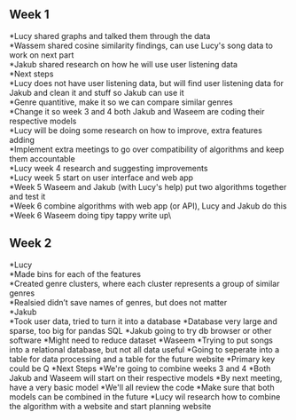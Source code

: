 ## Week 1
*Lucy shared graphs and talked them through the data\
*Wassem shared cosine similarity findings, can use Lucy's song data to work on next part\
*Jakub shared research on how he will use user listening data\
*Next steps\
  *Lucy does not have user listening data, but will find user listening data for Jakub and clean it and stuff so Jakub can use it\
  *Genre quantitive, make it so we can compare similar genres\
  *Change it so week 3 and 4 both Jakub and Waseem are coding their respective models\
  *Lucy will be doing some research on how to improve, extra features adding\
  *Implement extra meetings to go over compatibility of algorithms and keep them accountable\
  *Lucy week 4 research and suggesting improvements\
  *Lucy week 5 start on user interface and web app\
  *Week 5 Waseem and Jakub (with Lucy's help) put two algorithms together and test it\
  *Week 6 combine algorithms with web app (or API), Lucy and Jakub do this\
  *Week 6 Waseem doing tipy tappy write up\

## Week 2
*Lucy\
  *Made bins for each of the features\
  *Created genre clusters, where each cluster represents a group of similar genres\
  *Realsied didn’t save names of genres, but does not matter\
*Jakub\
  *Took user data, tried to turn it into a database
  *Database very large and sparse, too big for pandas SQL
  *Jakub going to try db browser or other software
  *Might need to reduce dataset 
*Waseem
  *Trying to put songs into a relational database, but not all data useful
  *Going to seperate into a table for data processing and a table for the future website
  *Primary key could be Q
*Next Steps
  *We're going to combine weeks 3 and 4
  *Both Jakub and Waseem will start on their respective models
  *By next meeting, have a very basic model
  *We'll all review the code 
  *Make sure that both models can be combined in the future
  *Lucy wil research how to combine the algorithm with a website and start planning website 



